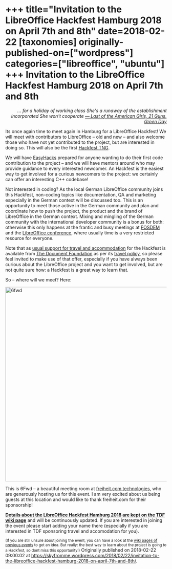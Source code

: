 +++
title="Invitation to the LibreOffice Hackfest Hamburg 2018 on April 7th and 8th"
date=2018-02-22
[taxonomies]
originally-published-on=["wordpress"]
categories=["libreoffice", "ubuntu"]
+++
Invitation to the LibreOffice Hackfest Hamburg 2018 on April 7th and 8th
========================================================================

<p style="text-align:right;"><em>... for a holiday of working class</em>
<em>She's a runaway o</em><em>f the establishment incorporated</em>
<em>She won't cooperate</em>
<em><a href="https://www.youtube.com/watch?v=HR8Ia6vyV5Q">— Last of the American Girls, 21 Guns, Green Day</a></em></p>
Its once again time to meet again in Hamburg for a LibreOffice Hackfest! We will meet with contributors to LibreOffice – old and new – and also welcome those who have not yet contributed to the project, but are interested in doing so. This will also be the first <a href="https://skyfromme.wordpress.com/2017/08/27/hackfests-the-next-generation/">Hackfest TNG</a>.

We will have <a href="https://wiki.documentfoundation.org/Development/EasyHacks">EasyHacks</a> prepared for anyone wanting to do their first code contribution to the project – and we will have mentors around who may provide guidance to every interested newcomer. An Hackfest is the easiest way to get involved for a curious newcomers to the project: we certainly can offer an interesting C++ codebase!

Not interested in coding? As the local German LibreOffice community joins this Hackfest, non-coding topics like documentation, QA and marketing especially in the German context will be discussed too. This is an opportunity to meet those active in the German community and plan and coordinate how to push the project, the product and the brand of LibreOffice in the German context. Mixing and mingling of the German community with the international developer community is a bonus for both: otherwise this only happens at the frantic and busy meetings at <a href="https://fosdem.org">FOSDEM</a> and the <a href="https://conference.libreoffice.org/">LibreOffice conference</a>, where usually time is a very restricted resource for everyone.

Note that as <a href="https://wiki.documentfoundation.org/Hackfest/Hamburg2018#Travel_Bursaries">usual support for travel and accommodation</a> for the Hackfest is available from <a href="https://www.documentfoundation.org/">The Document Foundation</a> as per its <a href="https://wiki.documentfoundation.org/TDF/Policies/Refunding">travel policy</a>, so please feel invited to make use of that offer, especially if you have always been curious about the LibreOffice project and you want to get involved, but are not quite sure how: a Hackfest is a great way to learn that.

So – where will we meet? Here:

<a href="https://skyfromme.files.wordpress.com/2018/02/6fwd.jpg" target="_blank" rel="noopener"><img class="alignnone size-full wp-image-1438" src="https://skyfromme.files.wordpress.com/2018/02/6fwd.jpg" alt="6fwd" width="3104" height="608" /></a>

This is 6Fwd – a beautiful meeting room at <a href="https://freiheit.com/en/">freiheit.com technologies</a>, who are generously hosting us for this event. I am very excited about us being guests at this location and would like to thank freiheit.com for their sponsorship!

<strong><a href="https://wiki.documentfoundation.org/Hackfest/Hamburg2018">Details about the LibreOffice Hackfest Hamburg 2018 are kept on the TDF wiki page</a></strong> and will be continuously updated. If you are interested in joining the event please start adding your name there (especially if you are interested in TDF sponsoring travel and accomodation for you).

<small>(If you are still unsure about joining the event, you can have a look at the <a href="https://wiki.documentfoundation.org/Special:PrefixIndex/Hackfest/">wiki pages of previous events</a> to get an idea. But really: the best way to learn about the project is going to a Hackfest, so dont miss this opportunity!)</small>
Originally published on 2018-02-22 09:00:02 at https://skyfromme.wordpress.com/2018/02/22/invitation-to-the-libreoffice-hackfest-hamburg-2018-on-april-7th-and-8th/.
